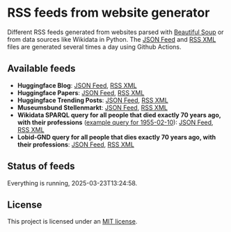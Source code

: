 <link rel="alternate" type="application/rss+xml" title="Hugginface Blog" href="https://michaelmarkert.github.io/rss/hf_blog.xml" />
<link rel="alternate" type="application/rss+xml" title="Hugginface Papers" href="https://michaelmarkert.github.io/rss/hf_papers.xml" />
<link rel="alternate" type="application/rss+xml" title="Hugginface Trending Posts" href="https://michaelmarkert.github.io/rss/hf_posts.xml" />
<link rel="alternate" type="application/rss+xml" title="Museumsbund Stellenportal" href="https://michaelmarkert.github.io/rss/mb_jobs.xml" />
<link rel="alternate" type="application/rss+xml" title="Wikidata 70yrs expired list" href="https://michaelmarkert.github.io/rss/wd_70yrsexp.xml" />
<link rel="alternate" type="application/rss+xml" title="GND 70yrs expired list" href="https://michaelmarkert.github.io/rss/gnd_70yrsexp.xml" />
<link rel="alternate" type="application/json" title="Hugginface Blog" href="https://michaelmarkert.github.io/rss/hf_blog.json" />
<link rel="alternate" type="application/json" title="Hugginface Papers" href="https://michaelmarkert.github.io/rss/hf_papers.json" />
<link rel="alternate" type="application/json" title="Hugginface Trending Posts" href="https://michaelmarkert.github.io/rss/hf_posts.json" />
<link rel="alternate" type="application/JSON" title="Museumsbund Stellenportal" href="https://michaelmarkert.github.io/rss/mb_jobs.json" />
<link rel="alternate" type="application/JSON" title="Wikidata 70yrs expired list" href="https://michaelmarkert.github.io/rss/wd_70yrsexp.json" />
<link rel="alternate" type="application/JSON" title="GND 70yrs expired list" href="https://michaelmarkert.github.io/rss/gnd_70yrsexp.json" />

# RSS feeds from website generator

Different RSS feeds generated from websites parsed with [Beautiful Soup](https://www.crummy.com/software/BeautifulSoup/) or from data sources like Wikidata in Python. The [JSON Feed](https://www.jsonfeed.org/) and [RSS XML](https://www.rssboard.org/rss-specification) files are generated several times a day using Github Actions.

## Available feeds

- **Huggingface Blog**: [JSON Feed](https://michaelmarkert.github.io/rss/hf_blog.json), [RSS XML](https://michaelmarkert.github.io/rss/hf_blog.xml)
- **Huggingface Papers**: [JSON Feed](https://michaelmarkert.github.io/rss/hf_papers.json), [RSS XML](https://michaelmarkert.github.io/rss/hf_papers.xml)
- **Huggingface Trending Posts**: [JSON Feed](https://michaelmarkert.github.io/rss/hf_posts.json), [RSS XML](https://michaelmarkert.github.io/rss/hf_posts.xml)
- **Museumsbund Stellenmarkt**: [JSON Feed](https://michaelmarkert.github.io/rss/mb_jobs.json), [RSS XML](https://michaelmarkert.github.io/rss/mb_jobs.xml)
- **Wikidata SPARQL query for all people that died exactly 70 years ago, with their professions** ([example query for 1955-02-10](https://w.wiki/D2tg)): [JSON Feed](https://michaelmarkert.github.io/rss/wd_70yrsexp.json), [RSS XML](https://michaelmarkert.github.io/rss/wd_70yrsexp.xml)
- **Lobid-GND query for all people that dies exactly 70 years ago, with their professions**:
[JSON Feed](https://michaelmarkert.github.io/rss/gnd_70yrsexp.json), [RSS XML](https://michaelmarkert.github.io/rss/gnd_70yrsexp.xml)

## Status of feeds

Everything is running, 2025-03-23T13:24:58.

## License

This project is licensed under an [MIT license](LICENSE).
